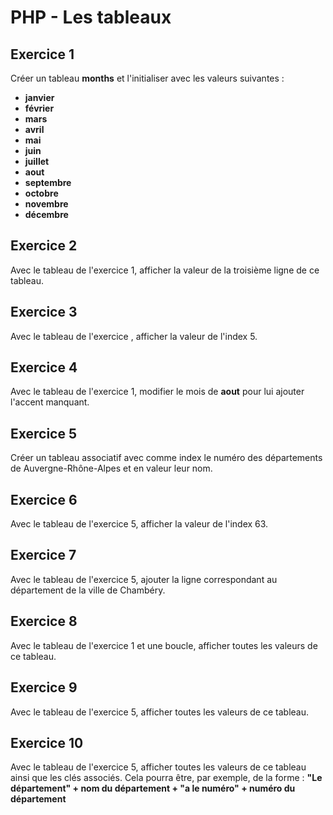 # PHP - Les tableaux
## Exercice 1
Créer un tableau **months** et l'initialiser avec les valeurs suivantes :
- **janvier**
- **février**
- **mars**
- **avril**
- **mai**
- **juin**
- **juillet**
- **aout**
- **septembre**
- **octobre**
- **novembre**
- **décembre**

## Exercice 2
Avec le tableau de l'exercice 1, afficher la valeur de la troisième ligne de ce tableau.

## Exercice 3
Avec le tableau de l'exercice , afficher la valeur de l'index 5.

## Exercice 4
Avec le tableau de l'exercice 1, modifier le mois de **aout** pour lui ajouter l'accent manquant.

## Exercice 5
Créer un tableau associatif avec comme index le numéro des départements de Auvergne-Rhône-Alpes et en valeur leur nom.

## Exercice 6
Avec le tableau de l'exercice 5, afficher la valeur de l'index 63.

## Exercice 7
Avec le tableau de l'exercice 5, ajouter la ligne correspondant au département de la ville de Chambéry.

## Exercice 8
Avec le tableau de l'exercice 1 et une boucle, afficher toutes les valeurs de ce tableau.

## Exercice 9
Avec le tableau de l'exercice 5, afficher toutes les valeurs de ce tableau.

## Exercice 10
Avec le tableau de l'exercice 5, afficher toutes les valeurs de ce tableau ainsi que les clés associés.
Cela pourra être, par exemple, de la forme : **"Le département" + nom du département + "a le numéro" + numéro du département**